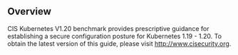 ## Overview

CIS Kubernetes V1.20 benchmark provides prescriptive guidance for establishing a secure configuration posture for Kubernetes 1.19 - 1.20. To obtain the latest version of this guide, please visit http://www.cisecurity.org. 